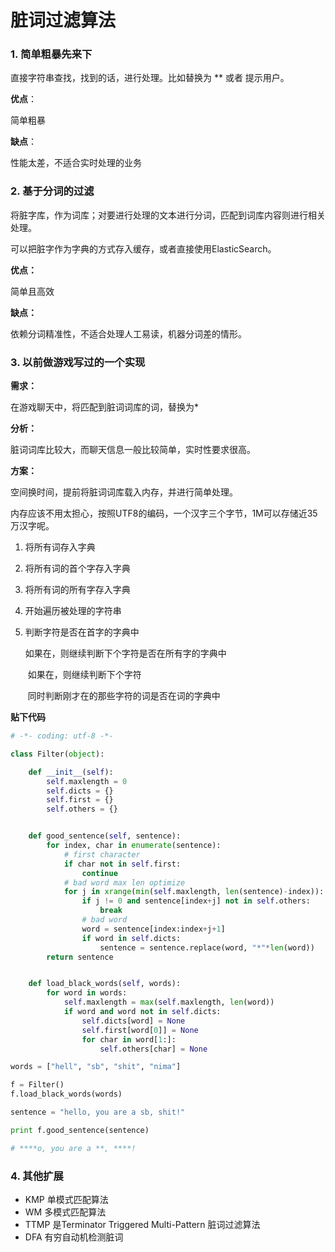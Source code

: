 # 脏词过滤算法

### 1. 简单粗暴先来下

直接字符串查找，找到的话，进行处理。比如替换为 ** 或者 提示用户。

**优点**：

简单粗暴

**缺点**：

性能太差，不适合实时处理的业务

### 2. 基于分词的过滤

将脏字库，作为词库；对要进行处理的文本进行分词，匹配到词库内容则进行相关处理。

可以把脏字作为字典的方式存入缓存，或者直接使用ElasticSearch。

**优点：**

简单且高效

**缺点：**

依赖分词精准性，不适合处理人工易读，机器分词差的情形。

### 3. 以前做游戏写过的一个实现

**需求：**

在游戏聊天中，将匹配到脏词词库的词，替换为*

**分析：**

脏词词库比较大，而聊天信息一般比较简单，实时性要求很高。

**方案：**

空间换时间，提前将脏词词库载入内存，并进行简单处理。

内存应该不用太担心，按照UTF8的编码，一个汉字三个字节，1M可以存储近35万汉字呢。

1. 将所有词存入字典

2. 将所有词的首个字存入字典

3. 将所有词的所有字存入字典

4. 开始遍历被处理的字符串

5. 判断字符是否在首字的字典中

   如果在，则继续判断下个字符是否在所有字的字典中

   ​	如果在，则继续判断下个字符

   ​	同时判断刚才在的那些字符的词是否在词的字典中

**贴下代码**

```python
# -*- coding: utf-8 -*-

class Filter(object):

    def __init__(self):
        self.maxlength = 0
        self.dicts = {}
        self.first = {}
        self.others = {}


    def good_sentence(self, sentence):
        for index, char in enumerate(sentence):
            # first character
            if char not in self.first:
                continue
            # bad word max len optimize
            for j in xrange(min(self.maxlength, len(sentence)-index)):
                if j != 0 and sentence[index+j] not in self.others:
                    break
                # bad word
                word = sentence[index:index+j+1]
                if word in self.dicts:
                    sentence = sentence.replace(word, "*"*len(word))
        return sentence


    def load_black_words(self, words):
        for word in words:
            self.maxlength = max(self.maxlength, len(word))
            if word and word not in self.dicts:
                self.dicts[word] = None
                self.first[word[0]] = None
                for char in word[1:]:
                    self.others[char] = None

words = ["hell", "sb", "shit", "nima"]

f = Filter()
f.load_black_words(words)

sentence = "hello, you are a sb, shit!"

print f.good_sentence(sentence)

# ****o, you are a **, ****!
```



### 4. 其他扩展

* KMP 单模式匹配算法
* WM 多模式匹配算法
* TTMP 是Terminator Triggered Multi-Pattern 脏词过滤算法
* DFA 有穷自动机检测脏词